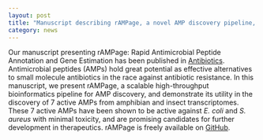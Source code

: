 ```yaml
---  
layout: post  
title: "Manuscript describing rAMPage, a novel AMP discovery pipeline, published today"  
category: news  
---  
```


Our manuscript presenting rAMPage: Rapid Antimicrobial Peptide Annotation and Gene Estimation has been published in [Antibiotics](https://www.mdpi.com/2079-6382/11/7/952). Antimicrobial peptides (AMPs) hold great potential as effective alternatives to small molecule antibiotics in the race against antibiotic resistance. In this manuscript, we present rAMPage, a scalable high-throughput bioinformatics pipeline for AMP discovery, and demonstrate its utility in the discovery of 7 active AMPs from amphibian and insect transcriptomes. These 7 active AMPs have been shown to be active against <i>E. coli</i> and <i>S. aureus</i> with minimal toxicity, and are promising candidates for further development in therapeutics. rAMPage is freely available on [GitHub](https://github.com/bcgsc/rAMPage).